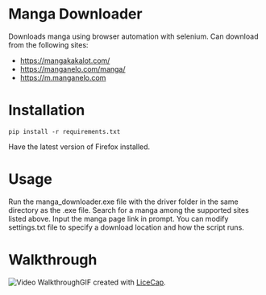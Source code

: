 # Manga Downloader
Downloads manga using browser automation with selenium. Can download from the following sites: 
- https://mangakakalot.com/
- https://manganelo.com/manga/
- https://m.manganelo.com

# Installation
```
pip install -r requirements.txt 
```
Have the latest version of Firefox installed.

# Usage
Run the manga_downloader.exe file with the driver folder in the same directory as the .exe file. Search for a manga among the supported sites listed above. Input the manga page link in prompt. You can modify settings.txt file to specify a download location and how the script runs.

# Walkthrough
<img src='walkthrough.gif' title='Video Walkthrough' width='' alt='Video Walkthrough' />GIF created with [LiceCap](http://www.cockos.com/licecap/).
